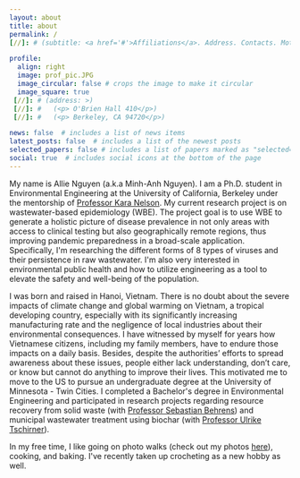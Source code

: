 ```yaml
---
layout: about
title: about
permalink: /
[//]: # (subtitle: <a href='#'>Affiliations</a>. Address. Contacts. Moto. Etc.)

profile:
  align: right
  image: prof_pic.JPG
  image_circular: false # crops the image to make it circular
  image_square: true
 [//]: # (address: >)
 [//]: #   (<p> O'Brien Hall 410</p>)
 [//]: #   (<p> Berkeley, CA 94720</p>)

news: false  # includes a list of news items
latest_posts: false  # includes a list of the newest posts
selected_papers: false # includes a list of papers marked as "selected={true}"
social: true  # includes social icons at the bottom of the page
---
```


My name is Allie Nguyen (a.k.a Minh-Anh Nguyen). I am a Ph.D. student in Environmental Engineering at the University of California, Berkeley under the mentorship of [Professor Kara Nelson](https://ce.berkeley.edu/people/faculty/nelson). My current research project is on wastewater-based epidemiology (WBE). The project goal is to use WBE to generate a holistic picture of disease prevalence in not only areas with access to clinical testing but also geographically remote regions, thus improving pandemic preparedness in a broad-scale application. Specifically, I'm researching the different forms of 8 types of viruses and their persistence in raw wastewater. I'm also very interested in environmental public health and how to utilize engineering as a tool to elevate the safety and well-being of the population.

I was born and raised in Hanoi, Vietnam. There is no doubt about the severe impacts of climate change and global warming on Vietnam, a tropical developing country, especially with its significantly increasing manufacturing rate and the negligence of local industries about their environmental consequences. I have witnessed by myself for years how Vietnamese citizens, including my family members, have to endure those impacts on a daily basis. Besides, despite the authorities’ efforts to spread awareness about these issues, people either lack understanding, don’t care, or know but cannot do anything to improve their lives. This motivated me to move to the US to pursue an undergraduate degree at the University of Minnesota - Twin Cities. I completed a Bachelor's degree in Environmental Engineering and participated in research projects regarding resource recovery from solid waste (with [Professor Sebastian Behrens](https://cse.umn.edu/cege/faculty/sebastian-behrens)) and municipal wastewater treatment using biochar (with [Professor Ulrike Tschirner](https://bbe.umn.edu/people/ulrike-tschirner)).

In my free time, I like going on photo walks (check out my photos [here](https://alliengma.wordpress.com/)), cooking, and baking. I've recently taken up crocheting as a new hobby as well.
